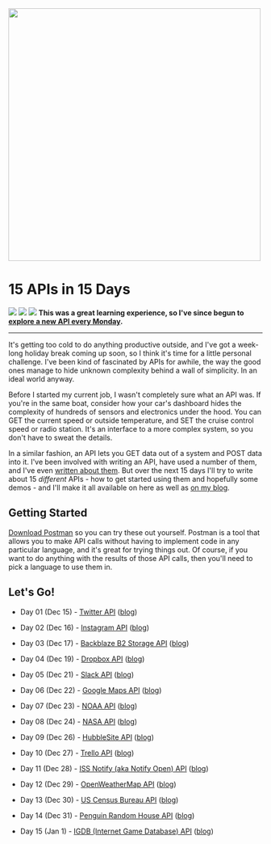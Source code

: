 <img src="https://grantwinney.com/content/images/2017/12/winter-hike-1796562_1920.jpg" width=500>

# 15 APIs in 15 Days

![](https://placehold.it/15/6ffffd/000000?text=+)
![](https://placehold.it/15/66a8ff/000000?text=+)
![](https://placehold.it/15/3c52bd/000000?text=+)
**This was a great learning experience, so I've since begun to [explore a new API every Monday](https://grantwinney.com/tag/api/).**

---

It's getting too cold to do anything productive outside, and I've got a week-long holiday break coming up soon, so I think it's time for a little personal challenge. I've been kind of fascinated by APIs for awhile, the way the good ones manage to hide unknown complexity behind a wall of simplicity. In an ideal world anyway.

Before I started my current job, I wasn't completely sure what an API was. If you're in the same boat, consider how your car's dashboard hides the complexity of hundreds of sensors and electronics under the hood. You can GET the current speed or outside temperature, and SET the cruise control speed or radio station. It's an interface to a more complex system, so you don't have to sweat the details.

In a similar fashion, an API lets you GET data out of a system and POST data into it. I've been involved with writing an API, have used a number of them, and I've even [written about them](https://grantwinney.com/what-is-an-api/). But over the next 15 days I'll try to write about 15 _different_ APIs - how to get started using them and hopefully some demos - and I'll make it all available on here as well as [on my blog](https://grantwinney.com/tag/15-apis-in-15-days/).

## Getting Started

[Download Postman](https://www.getpostman.com/) so you can try these out yourself. Postman is a tool that allows you to make API calls without having to implement code in any particular language, and it's great for trying things out. Of course, if you want to do anything with the results of those API calls, then you'll need to pick a language to use them in.

## Let's Go!

- Day 01 (Dec 15) - [Twitter API](Day%2001%20-%20Twitter%20API.md) ([blog](https://grantwinney.com/day-1-twitter-api/))

- Day 02 (Dec 16) - [Instagram API](Day%2002%20-%20Instagram%20API.md) ([blog](https://grantwinney.com/day-2-instagram-api/))

- Day 03 (Dec 17) - [Backblaze B2 Storage API](Day%2003%20-%20Backblaze%20B2%20API.md) ([blog](https://grantwinney.com/day-3-backblaze-b2-api/))

- Day 04 (Dec 19) - [Dropbox API](Day%2004%20-%20Dropbox%20API.md) ([blog](https://grantwinney.com/day-4-dropbox-api/))

- Day 05 (Dec 21) - [Slack API](Day%2005%20-%20Slack%20API.md) ([blog](https://grantwinney.com/day-5-slack-api/))

- Day 06 (Dec 22) - [Google Maps API](Day%2006%20-%20Google%20Maps%20API.md) ([blog](https://grantwinney.com/day-6-google-maps-api/))

- Day 07 (Dec 23) - [NOAA API](Day%2007%20-%20NOAA%20API.md) ([blog](https://grantwinney.com/day-7-noaa-api/))

- Day 08 (Dec 24) - [NASA API](Day%2008%20-%20NASA%20API.md) ([blog](https://grantwinney.com/day-8-nasa-api/))

- Day 09 (Dec 26) - [HubbleSite API](Day%2009%20-%20HubbleSite%20API.md) ([blog](https://grantwinney.com/day-9-hubblesite-api/))

- Day 10 (Dec 27) - [Trello API](Day%2010%20-%20Trello%20API.md) ([blog](https://grantwinney.com/day-10-trello-api/))

- Day 11 (Dec 28) - [ISS Notify (aka Notify Open) API](Day%2011%20-%20ISS%20Notify%20API.md) ([blog](https://grantwinney.com/day-11-iss-notify-api/))

- Day 12 (Dec 29) - [OpenWeatherMap API](Day%2012%20-%20OpenWeatherMap%20API.md) ([blog](https://grantwinney.com/day-12-openweathermap-api/))

- Day 13 (Dec 30) - [US Census Bureau API](Day%2013%20-%20US%20Census%20Bureau%20API.md) ([blog](https://grantwinney.com/day-13-us-census-bureau-api/))

- Day 14 (Dec 31) - [Penguin Random House API](Day%2014%20-%20Penguin%20Random%20House%20API.md) ([blog](https://grantwinney.com/day-14-penguin-random-house-api/))

- Day 15 (Jan 1) - [IGDB (Internet Game Database) API](Day%2015%20-%20IGDB%20API.md) ([blog](https://grantwinney.com/day-15-igdb-api-internet-game-database/))
